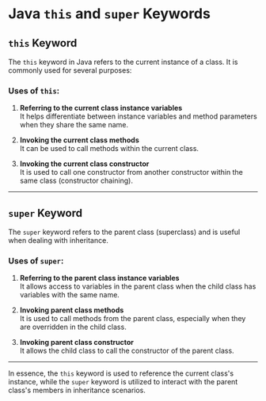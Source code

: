 # Java `this` and `super` Keywords

## `this` Keyword
The `this` keyword in Java refers to the current instance of a class. It is commonly used for several purposes:

### Uses of `this`:
1. **Referring to the current class instance variables**  
   It helps differentiate between instance variables and method parameters when they share the same name.

2. **Invoking the current class methods**  
   It can be used to call methods within the current class.

3. **Invoking the current class constructor**  
   It is used to call one constructor from another constructor within the same class (constructor chaining).

---

## `super` Keyword
The `super` keyword refers to the parent class (superclass) and is useful when dealing with inheritance.

### Uses of `super`:
1. **Referring to the parent class instance variables**  
   It allows access to variables in the parent class when the child class has variables with the same name.

2. **Invoking parent class methods**  
   It is used to call methods from the parent class, especially when they are overridden in the child class.

3. **Invoking parent class constructor**  
   It allows the child class to call the constructor of the parent class.

---

In essence, the `this` keyword is used to reference the current class's instance, while the `super` keyword is utilized to interact with the parent class's members in inheritance scenarios.

